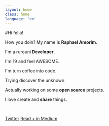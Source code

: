 ```yaml
---
layout: home
class: home
language: 'en'
---
```


#Hi fella!

How you doin? My name is **Raphael Amorim**.

I'm a rurouni **Developer**.

I'm 19 and feel AWESOME.

I'm turn coffee into code.

Trying discover the unknown.

Actually working on some **open source** projects.

I love create and **share** things.

<br>

<a href="http://twitter.com/raphamundi" class="btn blue">Twitter</a>
<a href="http://medium.com/@raphamorim" class="btn red">Read + in Medium</a>
